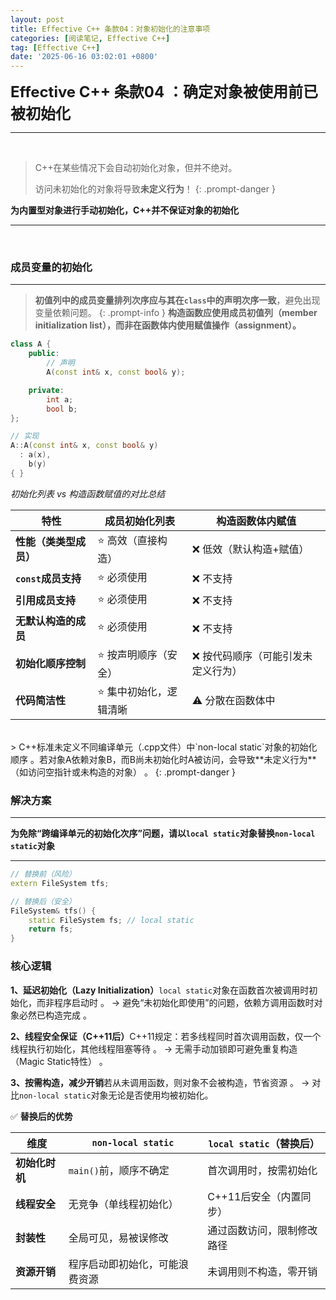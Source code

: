 ```yaml
---
layout: post
title: Effective C++ 条款04：对象初始化的注意事项
categories: [阅读笔记, Effective C++]
tag: [Effective C++]
date: '2025-06-16 03:02:01 +0800'
---
```


<span style="font-size: 24px;">**Effective C++ 条款04 ：确定对象被使用前已被初始化**</span>

---
<br/>

> C++在某些情况下会自动初始化对象，但并不绝对。
> 
> 访问未初始化的对象将导致**未定义行为**！
 {: .prompt-danger }

**为内置型对象进行手动初始化，C++并不保证对象的初始化**

---

<br/>

### **成员变量的初始化**
---
> **初值列中的成员变量排列次序应与其在`class`中的声明次序一致**，避免出现变量依赖问题。
 {: .prompt-info }
**构造函数应使用成员初值列（member initialization list），而非在函数体内使用赋值操作（assignment）。**

```cpp
class A {
    public:
        // 声明
        A(const int& x, const bool& y); 

    private:
        int a;
        bool b;
};

// 实现
A::A(const int& x, const bool& y) 
  : a(x),   
    b(y)    
{ }

```

*初始化列表 vs 构造函数赋值的对比总结*

| **特性**               | **成员初始化列表**     | **构造函数体内赋值**               |
| ---------------------- | ---------------------- | ---------------------------------- |
| **性能（类类型成员）** | ⭐️ 高效（直接构造）     | ❌ 低效（默认构造+赋值）            |
| **`const`成员支持**    | ⭐️ 必须使用             | ❌ 不支持                           |
| **引用成员支持**       | ⭐️ 必须使用             | ❌ 不支持                           |
| **无默认构造的成员**   | ⭐️ 必须使用             | ❌ 不支持                           |
| **初始化顺序控制**     | ⭐️ 按声明顺序（安全）   | ❌ 按代码顺序（可能引发未定义行为） |
| **代码简洁性**         | ⭐️ 集中初始化，逻辑清晰 | ⚠️ 分散在函数体中                   |

<br/>
> C++标准未定义不同编译单元（.cpp文件）中`non-local static`对象的初始化顺序
。若对象A依赖对象B，而B尚未初始化时A被访问，会导致**未定义行为**（如访问空指针或未构造的对象）
。
 {: .prompt-danger }

### 解决方案
---
**为免除“跨编译单元的初始化次序”问题，请以`local static`对象替换`non-local static`对象**

------
```cpp
// 替换前（风险）
extern FileSystem tfs; 

// 替换后（安全）
FileSystem& tfs() { 
    static FileSystem fs; // local static
    return fs; 
}
```

### **核心逻辑​**

**1、​延迟初始化（Lazy Initialization）​​**
`local static`对象在函数首次被调用时初始化，而非程序启动时
。
→ 避免“未初始化即使用”的问题，依赖方调用函数时对象必然已构造完成
。

**2、​线程安全保证（C++11后）​​**
C++11规定：若多线程同时首次调用函数，仅一个线程执行初始化，其他线程阻塞等待
。
→ 无需手动加锁即可避免重复构造（Magic Static特性）
。

**3、​按需构造，减少开销​**
若从未调用函数，则对象不会被构造，节省资源
。
→ 对比`non-local static`对象无论是否使用均被初始化。

✅ **替换后的优势**

| **维度**       | **`non-local static`**         | **`local static`**（替换后） |
| -------------- | ------------------------------ | ---------------------------- |
| **初始化时机** | `main()`前，顺序不确定         | 首次调用时，按需初始化       |
| **线程安全**   | 无竞争（单线程初始化）         | C++11后安全（内置同步）      |
| **封装性**     | 全局可见，易被误修改           | 通过函数访问，限制修改路径   |
| **资源开销**   | 程序启动即初始化，可能浪费资源 | 未调用则不构造，零开销       |
